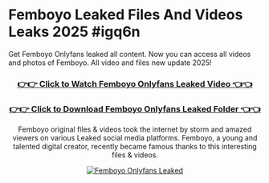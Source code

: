 # Femboyo Leaked Files And Videos Leaks 2025 #igq6n

Get Femboyo Onlyfans leaked all content. Now you can access all videos and photos of Femboyo. All video and files new update 2025!
<div align="center" title="Femboyo Onlyfans Leaked">
  
### [👉👉 Click to Watch Femboyo Onlyfans Leaked Video 👈👈](https://links2leaks.com?utm_source=femboyo&utm_medium=gitfeb)  
### [👉👉 Click to Download Femboyo Onlyfans Leaked Folder 👈👈](https://links2leaks.com?utm_source=femboyo&utm_medium=gitfeb)  

Femboyo original files & videos took the internet by storm and amazed viewers on various Leaked social media platforms. Femboyo, a young and talented digital creator, recently became famous thanks to this interesting files & videos.

[![Femboyo Onlyfans Leaked](https://i.ibb.co/93hzkbrt/l2l.gif)](https://links2leaks.com?utm_source=femboyo&utm_medium=gitfeb)  

</div>
